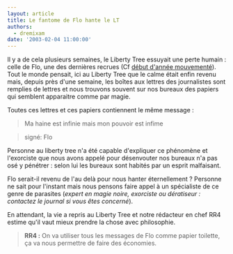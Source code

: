 ```yaml
---
layout: article
title: Le fantome de Flo hante le LT
authors:
  - dremixam
date: '2003-02-04 11:00:00'
---
```


Il y a de cela plusieurs semaines, le Liberty Tree essuyait une perte humain : celle de Flo, une des dernières recrues (Cf [début d'année mouvementé](/2003/01/15/debut-dannee-mouvemente-2/)). Tout le monde pensait, ici au Liberty Tree que le calme était enfin revenu mais, depuis près d'une semaine, les boîtes aux lettres des journalistes sont remplies de lettres et nous trouvons souvent sur nos bureaux des papiers qui semblent apparaitre comme par magie.

Toutes ces lettres et ces papiers contiennent le même message :

> Ma haine est infinie mais mon pouvoir est infime

> signé: Flo

Personne au liberty tree n'a été capable d'expliquer ce phénomène et l'exorciste que nous avons appelé pour désenvouter nos bureaux n'a pas osé y pénétrer : selon lui les bureaux sont habités par un esprit malfaisant.

Flo serait-il revenu de l'au delà pour nous hanter éternellement ? Personne ne sait pour l'instant mais nous pensons faire appel à un spécialiste de ce genre de parasites (_expert en magie noire, exorciste ou dératiseur : contactez le journal si vous êtes concerné_).

En attendant, la vie a repris au Liberty Tree et notre rédacteur en chef RR4 estime qu'il vaut mieux prendre la chose avec philosophie.

> **RR4 :** On va utiliser tous les messages de Flo comme papier toilette, ça va nous permettre de faire des économies.